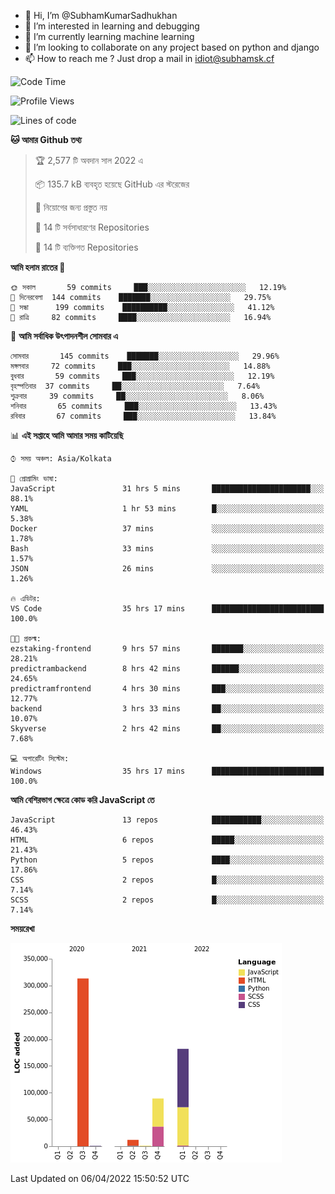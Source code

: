 - 👋 Hi, I’m @SubhamKumarSadhukhan
- 👀 I’m interested in learning and debugging
- 🌱 I’m currently learning machine learning
- 💞️ I’m looking to collaborate on any project based on python and django
- 📫 How to reach me ?
      Just drop a mail in idiot@subhamsk.cf

<!---
SubhamKumarSadhukhan/SubhamKumarSadhukhan is a ✨ special ✨ repository because its `README.md` (this file) appears on your GitHub profile.
You can click the Preview link to take a look at your changes.
--->


<!--START_SECTION:waka-->
![Code Time](http://img.shields.io/badge/Code%20Time-401%20hrs%2018%20mins-blue)

![Profile Views](http://img.shields.io/badge/%E0%A6%AA%E0%A7%8D%E0%A6%B0%E0%A7%8B%E0%A6%AB%E0%A6%BE%E0%A6%87%E0%A6%B2%20%E0%A6%A6%E0%A6%B0%E0%A7%8D%E0%A6%B6%E0%A6%A8-2-blue)

![Lines of code](https://img.shields.io/badge/%E0%A6%B9%E0%A7%8D%E0%A6%AF%E0%A6%BE%E0%A6%B2%E0%A7%8B%20%E0%A6%93%E0%A6%AF%E0%A6%BC%E0%A6%BE%E0%A6%B0%E0%A7%8D%E0%A6%B2%E0%A7%8D%E0%A6%A1%20%E0%A6%A5%E0%A7%87%E0%A6%95%E0%A7%87%20%E0%A6%86%E0%A6%AE%E0%A6%BF%20%E0%A6%B2%E0%A6%BF%E0%A6%96%E0%A7%87%E0%A6%9B%E0%A6%BF-598%20Thousand%20%E0%A6%95%E0%A7%8B%E0%A6%A1%E0%A7%87%E0%A6%B0%20%E0%A6%B2%E0%A6%BE%E0%A6%87%E0%A6%A8-blue)

**🐱 আমার Github তথ্য** 

> 🏆 2,577 টি অবদান সাল 2022 এ
 > 
> 📦 135.7 kB ব্যবহৃত হয়েছে GitHub এর স্টরেজের 
 > 
> 🚫 নিয়োগের জন্য প্রস্তুত নয়
 > 
> 📜 14 টি সর্বসাধারণের Repositories 
 > 
> 🔑 14 টি ব্যক্তিগত Repositories  
 > 
**আমি হলাম রাতের 🦉** 

```text
🌞 সকাল       59 commits     ███░░░░░░░░░░░░░░░░░░░░░░   12.19% 
🌆 দিনেরবেলা  144 commits    ███████░░░░░░░░░░░░░░░░░░   29.75% 
🌃 সন্ধা      199 commits    ██████████░░░░░░░░░░░░░░░   41.12% 
🌙 রাত্রি     82 commits     ████░░░░░░░░░░░░░░░░░░░░░   16.94%

```
📅 **আমি সর্বাধিক উৎপাদনশীল সোমবার এ** 

```text
সোমবার       145 commits    ███████░░░░░░░░░░░░░░░░░░   29.96% 
মঙ্গলবার     72 commits     ███░░░░░░░░░░░░░░░░░░░░░░   14.88% 
বুধবার       59 commits     ███░░░░░░░░░░░░░░░░░░░░░░   12.19% 
বৃহস্পতিবার  37 commits     ██░░░░░░░░░░░░░░░░░░░░░░░   7.64% 
শুক্রবার     39 commits     ██░░░░░░░░░░░░░░░░░░░░░░░   8.06% 
শনিবার       65 commits     ███░░░░░░░░░░░░░░░░░░░░░░   13.43% 
রবিবার       67 commits     ███░░░░░░░░░░░░░░░░░░░░░░   13.84%

```


📊 **এই সপ্তাহে আমি আমার সময় কাটিয়েছি** 

```text
⌚︎ সময় অঞ্চল: Asia/Kolkata

💬 প্রোগ্রামিং ভাষা: 
JavaScript               31 hrs 5 mins       ██████████████████████░░░   88.1% 
YAML                     1 hr 53 mins        █░░░░░░░░░░░░░░░░░░░░░░░░   5.38% 
Docker                   37 mins             ░░░░░░░░░░░░░░░░░░░░░░░░░   1.78% 
Bash                     33 mins             ░░░░░░░░░░░░░░░░░░░░░░░░░   1.57% 
JSON                     26 mins             ░░░░░░░░░░░░░░░░░░░░░░░░░   1.26%

🔥 এডিটর: 
VS Code                  35 hrs 17 mins      █████████████████████████   100.0%

🐱‍💻 প্রকল্ম: 
ezstaking-frontend       9 hrs 57 mins       ███████░░░░░░░░░░░░░░░░░░   28.21% 
predictrambackend        8 hrs 42 mins       ██████░░░░░░░░░░░░░░░░░░░   24.65% 
predictramfrontend       4 hrs 30 mins       ███░░░░░░░░░░░░░░░░░░░░░░   12.77% 
backend                  3 hrs 33 mins       ██░░░░░░░░░░░░░░░░░░░░░░░   10.07% 
Skyverse                 2 hrs 42 mins       ██░░░░░░░░░░░░░░░░░░░░░░░   7.68%

💻 অপারেটিং সিস্টেম: 
Windows                  35 hrs 17 mins      █████████████████████████   100.0%

```

**আমি বেশিরভাগ ক্ষেত্রে কোড করি JavaScript তে** 

```text
JavaScript               13 repos            ███████████░░░░░░░░░░░░░░   46.43% 
HTML                     6 repos             █████░░░░░░░░░░░░░░░░░░░░   21.43% 
Python                   5 repos             ████░░░░░░░░░░░░░░░░░░░░░   17.86% 
CSS                      2 repos             █░░░░░░░░░░░░░░░░░░░░░░░░   7.14% 
SCSS                     2 repos             █░░░░░░░░░░░░░░░░░░░░░░░░   7.14%

```


**সময়রেখা**

![Chart not found](https://raw.githubusercontent.com/SubhamKumarSadhukhan/SubhamKumarSadhukhan/main/charts/bar_graph.png) 


 Last Updated on 06/04/2022 15:50:52 UTC
<!--END_SECTION:waka-->
